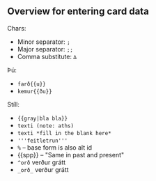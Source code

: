 ## Overview for entering card data

Chars:

- Minor separator: `;`
- Major separator: `;;`
- Comma substitute: `∆`

Þú:

- `farð{{u}}`
- `kemur{{ðu}}`

Stíll:

- `{{gray|bla bla}}`
- `texti (note: aths)`
- `texti *fill in the blank here*`
- `'''feitletrun'''`
- `%` – base form is also alt id
- {{spp}} – "Same in past and present"
- `^orð` verður grátt
- `_orð_` verður grátt

# 
